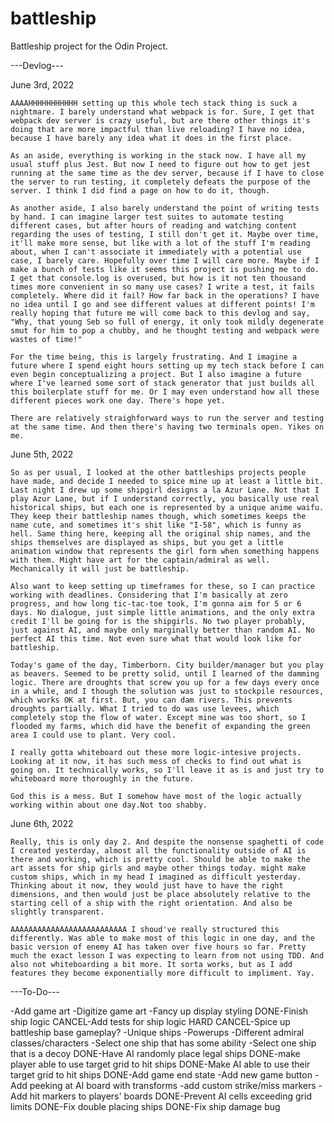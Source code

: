 # battleship
Battleship project for the Odin Project.

---Devlog---

June 3rd, 2022

    AAAAHHHHHHHHHHH setting up this whole tech stack thing is suck a nightmare. I barely understand what webpack is for. Sure, I get that webpack dev server is crazy useful, but are there other things it's doing that are more impactful than live reloading? I have no idea, because I have barely any idea what it does in the first place.

    As an aside, everything is working in the stack now. I have all my usual stuff plus Jest. But now I need to figure out how to get jest running at the same time as the dev server, because if I have to close the server to run testing, it completely defeats the purpose of the server. I think I did find a page on how to do it, though. 
    
    As another aside, I also barely understand the point of writing tests by hand. I can imagine larger test suites to automate testing different cases, but after hours of reading and watching content regarding the uses of testing, I still don't get it. Maybe over time, it'll make more sense, but like with a lot of the stuff I'm reading about, when I can't associate it immediately with a potential use case, I barely care. Hopefully over time I will care more. Maybe if I make a bunch of tests like it seems this project is pushing me to do. I get that console.log is overused, but how is it not ten thousand times more convenient in so many use cases? I write a test, it fails completely. Where did it fail? How far back in the operations? I have no idea until I go and see different values at different points! I'm really hoping that future me will come back to this devlog and say, "Why, that young Seb so full of energy, it only took mildly degenerate smut for him to pop a chubby, and he thought testing and webpack were wastes of time!" 

    For the time being, this is largely frustrating. And I imagine a future where I spend eight hours setting up my tech stack before I can even begin conceptualizing a project. But I also imagine a future where I've learned some sort of stack generator that just builds all this boilerplate stuff for me. Or I may even understand how all these different pieces work one day. There's hope yet. 

    There are relatively straighforward ways to run the server and testing at the same time. And then there's having two terminals open. Yikes on me.

June 5th, 2022

    So as per usual, I looked at the other battleships projects people have made, and decide I needed to spice mine up at least a little bit. Last night I drew up some shipgirl designs a la Azur Lane. Not that I play Azur Lane, but if I understand correctly, you basically use real historical ships, but each one is represented by a unique anime waifu. They keep their battleship names though, which sometimes keeps the name cute, and sometimes it's shit like "I-58", which is funny as hell. Same thing here, keeping all the original ship names, and the ships themselves are displayed as ships, but you get a little animation window that represents the girl form when something happens with them. Might have art for the captain/admiral as well. Mechanically it will just be battleship.

    Also want to keep setting up timeframes for these, so I can practice working with deadlines. Considering that I'm basically at zero progress, and how long tic-tac-toe took, I'm gonna aim for 5 or 6 days. No dialogue, just simple little animations, and the only extra credit I'll be going for is the shipgirls. No two player probably, just against AI, and maybe only marginally better than random AI. No perfect AI this time. Not even sure what that would look like for battleship.

    Today's game of the day, Timberborn. City builder/manager but you play as beavers. Seemed to be pretty solid, until I learned of the damming logic. There are droughts that screw you up for a few days every once in a while, and I though the solution was just to stockpile resources, which works OK at first. But, you can dam rivers. This prevents droughts partially. What I tried to do was use levees, which completely stop the flow of water. Except mine was too short, so I flooded my farms, which did have the benefit of expanding the green area I could use to plant. Very cool.

    I really gotta whiteboard out these more logic-intesive projects. Looking at it now, it has such mess of checks to find out what is going on. It technically works, so I'll leave it as is and just try to whiteboard more thoroughly in the future.

    God this is a mess. But I somehow have most of the logic actually working within about one day.Not too shabby.

June 6th, 2022

    Really, this is only day 2. And despite the nonsense spaghetti of code I created yesterday, almost all the functionality outside of AI is there and working, which is pretty cool. Should be able to make the art assets for ship girls and maybe other things today. might make custom ships, which in my head I imagined as difficult yesterday. Thinking about it now, they would just have to have the right dimensions, and then would just be place absolutely relative to the starting cell of a ship with the right orientation. And also be slightly transparent.

    AAAAAAAAAAAAAAAAAAAAAAAAAA I shoud've really structured this differently. Was able to make most of this logic in one day, and the basic version of enemy AI has taken over five hours so far. Pretty much the exact lesson I was expecting to learn from not using TDD. And also not whiteboarding a bit more. It sorta works, but as I add features they become exponentially more difficult to impliment. Yay.

---To-Do---

-Add game art
-Digitize game art
-Fancy up display styling
DONE-Finish ship logic
CANCEL-Add tests for ship logic
HARD CANCEL-Spice up battleship base gameplay?
    -Unique ships
    -Powerups
    -Different admiral classes/characters
    -Select one ship that has some ability
    -Select one ship that is a decoy
DONE-Have AI randomly place legal ships
DONE-make player able to use target grid to hit ships
DONE-Make AI able to use their target grid to hit ships
DONE-Add game end state
-Add new game button
-Add peeking at AI board with transforms
-add custom strike/miss markers
-Add hit markers to players' boards
DONE-Prevent AI cells exceeding grid limits
DONE-Fix double placing ships
DONE-Fix ship damage bug

